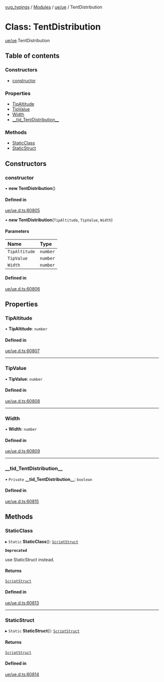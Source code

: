 [yug_typings](../README.md) / [Modules](../modules.md) / [ue/ue](../modules/ue_ue.md) / TentDistribution

# Class: TentDistribution

[ue/ue](../modules/ue_ue.md).TentDistribution

## Table of contents

### Constructors

- [constructor](ue_ue.TentDistribution.md#constructor)

### Properties

- [TipAltitude](ue_ue.TentDistribution.md#tipaltitude)
- [TipValue](ue_ue.TentDistribution.md#tipvalue)
- [Width](ue_ue.TentDistribution.md#width)
- [\_\_tid\_TentDistribution\_\_](ue_ue.TentDistribution.md#__tid_tentdistribution__)

### Methods

- [StaticClass](ue_ue.TentDistribution.md#staticclass)
- [StaticStruct](ue_ue.TentDistribution.md#staticstruct)

## Constructors

### constructor

• **new TentDistribution**()

#### Defined in

[ue/ue.d.ts:60805](https://github.com/YugMetaverse/yug_typings/blob/25cad34/ue/ue.d.ts#L60805)

• **new TentDistribution**(`TipAltitude`, `TipValue`, `Width`)

#### Parameters

| Name | Type |
| :------ | :------ |
| `TipAltitude` | `number` |
| `TipValue` | `number` |
| `Width` | `number` |

#### Defined in

[ue/ue.d.ts:60806](https://github.com/YugMetaverse/yug_typings/blob/25cad34/ue/ue.d.ts#L60806)

## Properties

### TipAltitude

• **TipAltitude**: `number`

#### Defined in

[ue/ue.d.ts:60807](https://github.com/YugMetaverse/yug_typings/blob/25cad34/ue/ue.d.ts#L60807)

___

### TipValue

• **TipValue**: `number`

#### Defined in

[ue/ue.d.ts:60808](https://github.com/YugMetaverse/yug_typings/blob/25cad34/ue/ue.d.ts#L60808)

___

### Width

• **Width**: `number`

#### Defined in

[ue/ue.d.ts:60809](https://github.com/YugMetaverse/yug_typings/blob/25cad34/ue/ue.d.ts#L60809)

___

### \_\_tid\_TentDistribution\_\_

• `Private` **\_\_tid\_TentDistribution\_\_**: `boolean`

#### Defined in

[ue/ue.d.ts:60815](https://github.com/YugMetaverse/yug_typings/blob/25cad34/ue/ue.d.ts#L60815)

## Methods

### StaticClass

▸ `Static` **StaticClass**(): [`ScriptStruct`](ue_ue.ScriptStruct.md)

**`Deprecated`**

use StaticStruct instead.

#### Returns

[`ScriptStruct`](ue_ue.ScriptStruct.md)

#### Defined in

[ue/ue.d.ts:60813](https://github.com/YugMetaverse/yug_typings/blob/25cad34/ue/ue.d.ts#L60813)

___

### StaticStruct

▸ `Static` **StaticStruct**(): [`ScriptStruct`](ue_ue.ScriptStruct.md)

#### Returns

[`ScriptStruct`](ue_ue.ScriptStruct.md)

#### Defined in

[ue/ue.d.ts:60814](https://github.com/YugMetaverse/yug_typings/blob/25cad34/ue/ue.d.ts#L60814)
